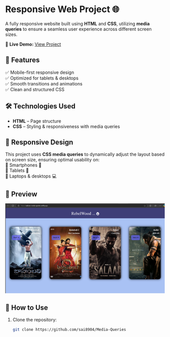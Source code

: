 # Responsive Web Project 🌐  

A fully responsive website built using **HTML** and **CSS**, utilizing **media queries** to ensure a seamless user experience across different screen sizes.  

🔗 **Live Demo:** [View Project](https://saikiran-media-queries.netlify.app/)  

## 🚀 Features  
✅ Mobile-first responsive design  
✅ Optimized for tablets & desktops  
✅ Smooth transitions and animations  
✅ Clean and structured CSS  

## 🛠️ Technologies Used  
- **HTML** – Page structure  
- **CSS** – Styling & responsiveness with media queries  

## 📱 Responsive Design  
This project uses **CSS media queries** to dynamically adjust the layout based on screen size, ensuring optimal usability on:  
📌 Smartphones 📱  
📌 Tablets 📲  
📌 Laptops & desktops 💻  

## 📸 Preview  
![Project Preview](https://github.com/sai8904/Media-Queries/blob/main/Screenshot%202025-04-04%20230452.png)  

## 📂 How to Use  
1. Clone the repository:  
   ```sh
   git clone https://github.com/sai8904/Media-Queries
